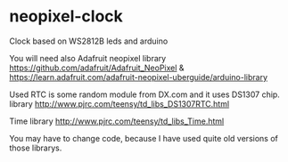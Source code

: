 # neopixel-clock
Clock based on WS2812B leds and arduino

You will need also Adafruit neopixel library https://github.com/adafruit/Adafruit_NeoPixel & https://learn.adafruit.com/adafruit-neopixel-uberguide/arduino-library

Used RTC is some random module from DX.com and it uses DS1307 chip. library http://www.pjrc.com/teensy/td_libs_DS1307RTC.html

Time library http://www.pjrc.com/teensy/td_libs_Time.html

You may have to change code, because I have used quite old versions of those librarys.

